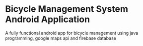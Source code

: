 # Bicycle Management System Android Application
 A fully functional android app for bicycle management using java programming, google maps api and firebase database
